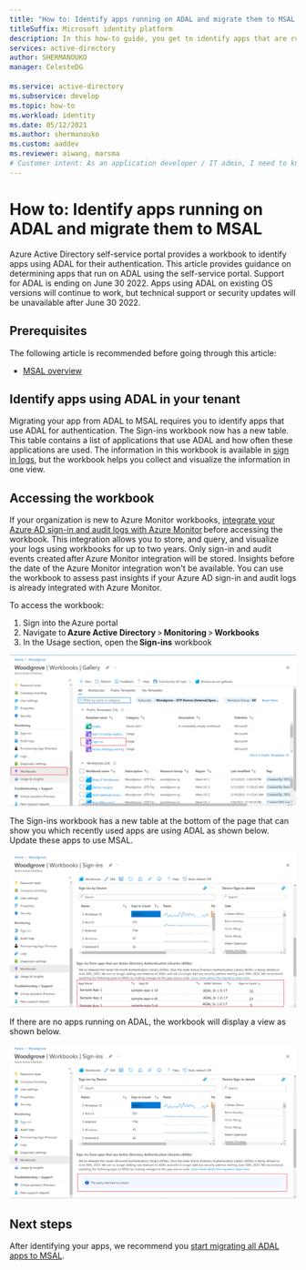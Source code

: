 ```yaml
---
title: "How to: Identify apps running on ADAL and migrate them to MSAL | Azure"
titleSuffix: Microsoft identity platform
description: In this how-to guide, you get to identify apps that are running on ADAL to aid in migrating them to MSAL.
services: active-directory
author: SHERMANOUKO
manager: CelesteDG

ms.service: active-directory
ms.subservice: develop
ms.topic: how-to 
ms.workload: identity
ms.date: 05/12/2021
ms.author: shermanouko
ms.custom: aaddev
ms.reviewer: aiwang, marsma
# Customer intent: As an application developer / IT admin, I need to know / identify which of my apps are running on ADAL so that I can migrate them to MSAL.
---
```


# How to: Identify apps running on ADAL and migrate them to MSAL

Azure Active Directory self-service portal provides a workbook to identify apps using ADAL for their authentication. This article provides guidance on determining apps that run on ADAL using the self-service portal. Support for ADAL is ending on June 30 2022. Apps using ADAL on existing OS versions will continue to work, but technical support or security updates will be unavailable after June 30 2022.

## Prerequisites

The following article is recommended before going through this article:

- [MSAL overview](./msal-overview.md)

## Identify apps using ADAL in your tenant

Migrating your app from ADAL to MSAL requires you to identify apps that use ADAL for authentication.  The Sign-ins workbook now has a new table. This table contains a list of applications that use ADAL and how often these applications are used. The information in this workbook is available in [sign in logs](../reports-monitoring/reference-azure-monitor-sign-ins-log-schema), but the workbook helps you collect and visualize the information in one view.  

## Accessing the workbook

If your organization is new to Azure Monitor workbooks, [integrate your Azure AD sign-in and audit logs with Azure Monitor](../reports-monitoring/howto-integrate-activity-logs-with-log-analytics) before accessing the workbook. This integration allows you to store, and query, and visualize your logs using workbooks for up to two years. Only sign-in and audit events created after Azure Monitor integration will be stored. Insights before the date of the Azure Monitor integration won't be available. You can use the workbook to assess past insights if your Azure AD sign-in and audit logs is already integrated with Azure Monitor.

To access the workbook: 

1. Sign into the Azure portal 
2. Navigate to **Azure Active Directory** > **Monitoring** > **Workbooks** 
3. In the Usage section, open the **Sign-ins** workbook 

![Screenshot of the Azure Active Directory monitoring workbooks interface highlighting the Sign Ins workbook.](./media/howto-identify-apps-running-on-adal/sign-in-workbook.png)

The Sign-ins workbook has a new table at the bottom of the page that can show you which recently used apps are using ADAL as shown below. Update these apps to use MSAL.

![Screenshot of the Azure Active Directory monitoring Sign Ins workbook displaying Sign ins from apps that use ADAL.](./media/howto-identify-apps-running-on-adal/present-adal-apps.png)

If there are no apps running on ADAL, the workbook will display a view as shown below. 

![Screenshot of the Azure Active Directory monitoring Sign Ins workbook displaying workbook interface when no app is using ADAL.](./media/howto-identify-apps-running-on-adal/no-adal-apps.png)

## Next steps

After identifying your apps, we recommend you [start migrating all ADAL apps to MSAL](msal-migration.md).
